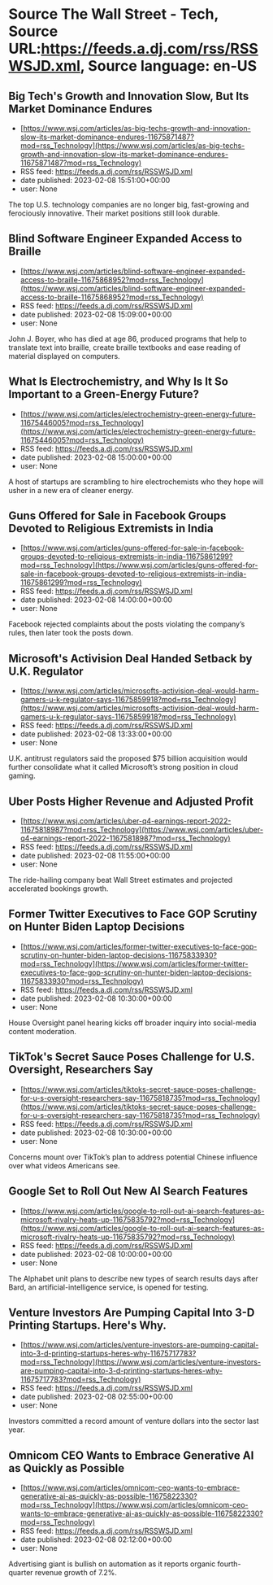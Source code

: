 # Source The Wall Street - Tech, Source URL:https://feeds.a.dj.com/rss/RSSWSJD.xml, Source language: en-US

## Big Tech's Growth and Innovation Slow, But Its Market Dominance Endures
 - [https://www.wsj.com/articles/as-big-techs-growth-and-innovation-slow-its-market-dominance-endures-11675871487?mod=rss_Technology](https://www.wsj.com/articles/as-big-techs-growth-and-innovation-slow-its-market-dominance-endures-11675871487?mod=rss_Technology)
 - RSS feed: https://feeds.a.dj.com/rss/RSSWSJD.xml
 - date published: 2023-02-08 15:51:00+00:00
 - user: None

The top U.S. technology companies are no longer big, fast-growing and ferociously innovative. Their market positions still look durable.

## Blind Software Engineer Expanded Access to Braille
 - [https://www.wsj.com/articles/blind-software-engineer-expanded-access-to-braille-11675868952?mod=rss_Technology](https://www.wsj.com/articles/blind-software-engineer-expanded-access-to-braille-11675868952?mod=rss_Technology)
 - RSS feed: https://feeds.a.dj.com/rss/RSSWSJD.xml
 - date published: 2023-02-08 15:09:00+00:00
 - user: None

John J. Boyer, who has died at age 86, produced programs that help to translate text into braille, create braille textbooks and ease reading of material displayed on computers.

## What Is Electrochemistry, and Why Is It So Important to a Green-Energy Future?
 - [https://www.wsj.com/articles/electrochemistry-green-energy-future-11675446005?mod=rss_Technology](https://www.wsj.com/articles/electrochemistry-green-energy-future-11675446005?mod=rss_Technology)
 - RSS feed: https://feeds.a.dj.com/rss/RSSWSJD.xml
 - date published: 2023-02-08 15:00:00+00:00
 - user: None

A host of startups are scrambling to hire electrochemists who they hope will usher in a new era of cleaner energy.

## Guns Offered for Sale in Facebook Groups Devoted to Religious Extremists in India
 - [https://www.wsj.com/articles/guns-offered-for-sale-in-facebook-groups-devoted-to-religious-extremists-in-india-11675861299?mod=rss_Technology](https://www.wsj.com/articles/guns-offered-for-sale-in-facebook-groups-devoted-to-religious-extremists-in-india-11675861299?mod=rss_Technology)
 - RSS feed: https://feeds.a.dj.com/rss/RSSWSJD.xml
 - date published: 2023-02-08 14:00:00+00:00
 - user: None

Facebook rejected complaints about the posts violating the company’s rules, then later took the posts down.

## Microsoft's Activision Deal Handed Setback by U.K. Regulator
 - [https://www.wsj.com/articles/microsofts-activision-deal-would-harm-gamers-u-k-regulator-says-11675859918?mod=rss_Technology](https://www.wsj.com/articles/microsofts-activision-deal-would-harm-gamers-u-k-regulator-says-11675859918?mod=rss_Technology)
 - RSS feed: https://feeds.a.dj.com/rss/RSSWSJD.xml
 - date published: 2023-02-08 13:33:00+00:00
 - user: None

U.K. antitrust regulators said the proposed $75 billion acquisition would further consolidate what it called Microsoft’s strong position in cloud gaming.

## Uber Posts Higher Revenue and Adjusted Profit
 - [https://www.wsj.com/articles/uber-q4-earnings-report-2022-11675818987?mod=rss_Technology](https://www.wsj.com/articles/uber-q4-earnings-report-2022-11675818987?mod=rss_Technology)
 - RSS feed: https://feeds.a.dj.com/rss/RSSWSJD.xml
 - date published: 2023-02-08 11:55:00+00:00
 - user: None

The ride-hailing company beat Wall Street estimates and projected accelerated bookings growth.

## Former Twitter Executives to Face GOP Scrutiny on Hunter Biden Laptop Decisions
 - [https://www.wsj.com/articles/former-twitter-executives-to-face-gop-scrutiny-on-hunter-biden-laptop-decisions-11675833930?mod=rss_Technology](https://www.wsj.com/articles/former-twitter-executives-to-face-gop-scrutiny-on-hunter-biden-laptop-decisions-11675833930?mod=rss_Technology)
 - RSS feed: https://feeds.a.dj.com/rss/RSSWSJD.xml
 - date published: 2023-02-08 10:30:00+00:00
 - user: None

House Oversight panel hearing kicks off broader inquiry into social-media content moderation.

## TikTok's Secret Sauce Poses Challenge for U.S. Oversight, Researchers Say
 - [https://www.wsj.com/articles/tiktoks-secret-sauce-poses-challenge-for-u-s-oversight-researchers-say-11675818735?mod=rss_Technology](https://www.wsj.com/articles/tiktoks-secret-sauce-poses-challenge-for-u-s-oversight-researchers-say-11675818735?mod=rss_Technology)
 - RSS feed: https://feeds.a.dj.com/rss/RSSWSJD.xml
 - date published: 2023-02-08 10:30:00+00:00
 - user: None

Concerns mount over TikTok’s plan to address potential Chinese influence over what videos Americans see.

## Google Set to Roll Out New AI Search Features
 - [https://www.wsj.com/articles/google-to-roll-out-ai-search-features-as-microsoft-rivalry-heats-up-11675835792?mod=rss_Technology](https://www.wsj.com/articles/google-to-roll-out-ai-search-features-as-microsoft-rivalry-heats-up-11675835792?mod=rss_Technology)
 - RSS feed: https://feeds.a.dj.com/rss/RSSWSJD.xml
 - date published: 2023-02-08 10:00:00+00:00
 - user: None

The Alphabet unit plans to describe new types of search results days after Bard, an artificial-intelligence service, is opened for testing.

## Venture Investors Are Pumping Capital Into 3-D Printing Startups. Here's Why.
 - [https://www.wsj.com/articles/venture-investors-are-pumping-capital-into-3-d-printing-startups-heres-why-11675717783?mod=rss_Technology](https://www.wsj.com/articles/venture-investors-are-pumping-capital-into-3-d-printing-startups-heres-why-11675717783?mod=rss_Technology)
 - RSS feed: https://feeds.a.dj.com/rss/RSSWSJD.xml
 - date published: 2023-02-08 02:55:00+00:00
 - user: None

Investors committed a record amount of venture dollars into the sector last year.

## Omnicom CEO Wants to Embrace Generative AI as Quickly as Possible
 - [https://www.wsj.com/articles/omnicom-ceo-wants-to-embrace-generative-ai-as-quickly-as-possible-11675822330?mod=rss_Technology](https://www.wsj.com/articles/omnicom-ceo-wants-to-embrace-generative-ai-as-quickly-as-possible-11675822330?mod=rss_Technology)
 - RSS feed: https://feeds.a.dj.com/rss/RSSWSJD.xml
 - date published: 2023-02-08 02:12:00+00:00
 - user: None

Advertising giant is bullish on automation as it reports organic fourth-quarter revenue growth of 7.2%.
